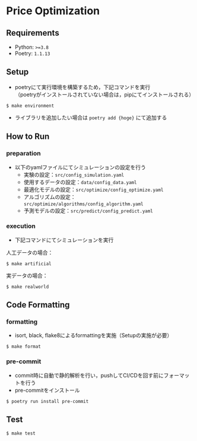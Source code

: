 # Price Optimization

## Requirements

- Python: `>=3.8`
- Poetry: `1.1.13`

## Setup
- poetryにて実行環境を構築するため，下記コマンドを実行  
（poetryがインストールされていない場合は，pipにてインストールされる）
```shell
$ make environment
```
- ライブラリを追加したい場合は `poetry add {hoge}` にて追加する

## How to Run
### preparation
- 以下のyamlファイルにてシミュレーションの設定を行う
    - 実験の設定：`src/config_simulation.yaml`
    - 使用するデータの設定：`data/config_data.yaml`
    - 最適化モデルの設定：`src/optimize/config_optimize.yaml`
    - アルゴリズムの設定：`src/optimize/algorithms/config_algorithm.yaml`
    - 予測モデルの設定：`src/predict/config_predict.yaml`
### execution
- 下記コマンドにてシミュレーションを実行

人工データの場合：
```shell
$ make artificial
```
実データの場合：
```shell
$ make realworld
```
## Code Formatting
### formatting
- isort, black, flake8によるformattingを実施（Setupの実施が必要）

```shell
$ make format
```
### pre-commit
- commit時に自動で静的解析を行い，pushしてCI/CDを回す前にフォーマットを行う
- pre-commitをインストール
```shell
$ poetry run install pre-commit
```
## Test

```shell
$ make test
```
